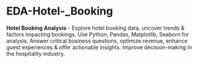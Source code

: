 # EDA-Hotel-_Booking
**Hotel Booking Analysis** - Explore hotel booking data, uncover trends &amp; factors impacting bookings. Use Python, Pandas, Matplotlib, Seaborn for analysis. Answer critical business questions, optimize revenue, enhance guest experiences &amp; offer actionable insights. Improve decision-making in the hospitality industry.
